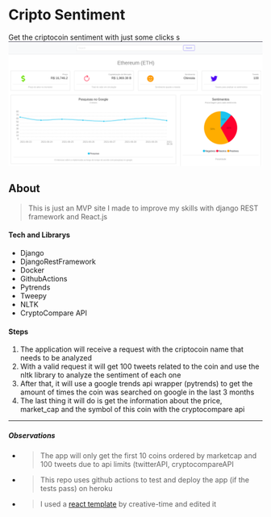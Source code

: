 # Cripto Sentiment
Get the criptocoin sentiment with just some clicks
s
![alt text](readme-images/cripto-sentiment-front.png "Front Page")

## About
> This is just an MVP site I made to improve my skills with django REST framework and React.js

#### Tech and Librarys
 - Django
 - DjangoRestFramework
 - Docker
 - GithubActions
 - Pytrends
 - Tweepy
 - NLTK
 - CryptoCompare API
 
#### Steps
1. The application will receive a request with the criptocoin name that needs to be analyzed
2. With a valid request it will get 100 tweets related to the coin and use the nltk library to analyze the sentiment of each one
3. After that, it will use a google trends api wrapper (pytrends) to get the amount of times the coin was searched on google in the last 3 months
4. The last thing it will do is get the information about the price, market_cap and the symbol of this coin with the cryptocompare api
------
##### Observations
- > The app will only get the first 10 coins ordered by marketcap and 100 tweets due to api limits (twitterAPI, cryptocompareAPI
- > This repo uses github actions to test and deploy the app (if the tests pass) on heroku
- > I used a [react template](https://www.creative-tim.com/product/light-bootstrap-dashboard-react) by creative-time and edited it
